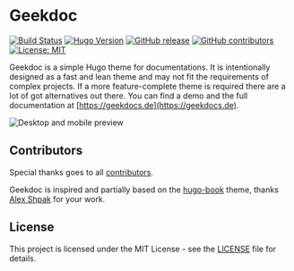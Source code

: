 # Geekdoc

[![Build Status](https://img.shields.io/drone/build/xoxys/hugo-geekdoc?logo=drone)](https://cloud.drone.io/xoxys/hugo-geekdoc)
[![Hugo Version](https://img.shields.io/badge/hugo-0.65-blue.svg)](https://gohugo.io)
[![GitHub release](https://img.shields.io/github/v/release/xoxys/hugo-geekdoc)](https://github.com/xoxys/hugo-geekdoc/releases/latest)
[![GitHub contributors](https://img.shields.io/github/contributors/xoxys/hugo-geekdoc)](https://github.com/xoxys/hugo-geekdoc/graphs/contributors)
[![License: MIT](https://img.shields.io/github/license/xoxys/hugo-geekdoc)](LICENSE)

Geekdoc is a simple Hugo theme for documentations. It is intentionally designed as a fast and lean theme and may not fit the requirements of complex projects. If a more feature-complete theme is required there are a lot of got alternatives out there. You can find a demo and the full documentation at [https://geekdocs.de](https://geekdocs.de).

![Desktop and mobile preview](https://github.com/xoxys/hugo-geekdoc/blob/master/images/readme.png)

## Contributors

Special thanks goes to all [contributors](https://github.com/xoxys/hugo-geekdoc/graphs/contributors).

Geekdoc is inspired and partially based on the [hugo-book](https://github.com/alex-shpak/hugo-book) theme, thanks [Alex Shpak](https://github.com/alex-shpak/) for your work.

## License

This project is licensed under the MIT License - see the [LICENSE](LICENSE) file for details.
